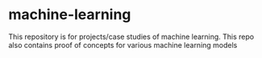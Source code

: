 # machine-learning
This repository is for projects/case studies of machine learning.
This repo also contains proof of concepts for various machine learning models
